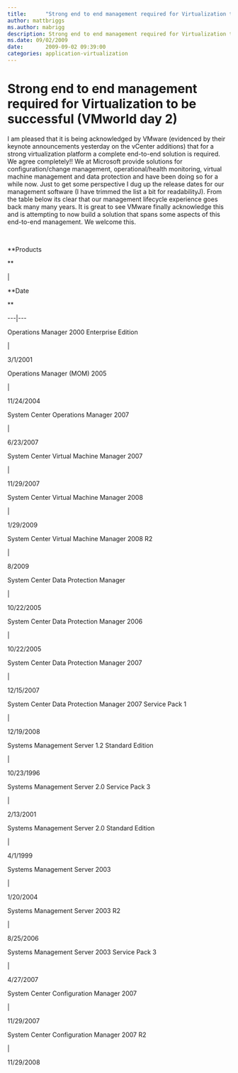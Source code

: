 ```yaml
---
title:      "Strong end to end management required for Virtualization to be successful (VMworld day 2)"
author: mattbriggs
ms.author: mabrigg
description: Strong end to end management required for Virtualization to be successful (VMworld day 2)
ms.date: 09/02/2009
date:       2009-09-02 09:39:00
categories: application-virtualization
---
```

# Strong end to end management required for Virtualization to be successful (VMworld day 2)

I am pleased that it is being acknowledged by VMware (evidenced by their keynote announcements yesterday on the vCenter additions) that for a strong virtualization platform a complete end-to-end solution is required. We agree completely!! We at Microsoft provide solutions for configuration/change management, operational/health monitoring, virtual machine management and data protection and have been doing so for a while now. Just to get some perspective I dug up the release dates for our management software (I have trimmed the list a bit for readabilityJ). From the table below its clear that our management lifecycle experience goes back many many years. It is great to see VMware finally acknowledge this and is attempting to now build a solution that spans some aspects of this end-to-end management. We welcome this.

 

**Products

**

| 

**Date

**  
  
---|---  
  
Operations Manager 2000 Enterprise Edition

| 

3/1/2001  
  
Operations Manager (MOM) 2005

| 

11/24/2004  
  
System Center Operations Manager 2007

| 

6/23/2007  
  
System Center Virtual Machine Manager 2007

| 

11/29/2007  
  
System Center Virtual Machine Manager 2008

| 

1/29/2009  
  
System Center Virtual Machine Manager 2008 R2

| 

8/2009  
  
System Center Data Protection Manager

| 

10/22/2005  
  
System Center Data Protection Manager 2006

| 

10/22/2005  
  
System Center Data Protection Manager 2007

| 

12/15/2007  
  
System Center Data Protection Manager 2007 Service Pack 1

| 

12/19/2008  
  
Systems Management Server 1.2 Standard Edition

| 

10/23/1996  
  
Systems Management Server 2.0 Service Pack 3

| 

2/13/2001  
  
Systems Management Server 2.0 Standard Edition

| 

4/1/1999  
  
Systems Management Server 2003

| 

1/20/2004  
  
Systems Management Server 2003 R2

| 

8/25/2006  
  
Systems Management Server 2003 Service Pack 3

| 

4/27/2007  
  
System Center Configuration Manager 2007

| 

11/29/2007  
  
System Center Configuration Manager 2007 R2

| 

11/29/2008
